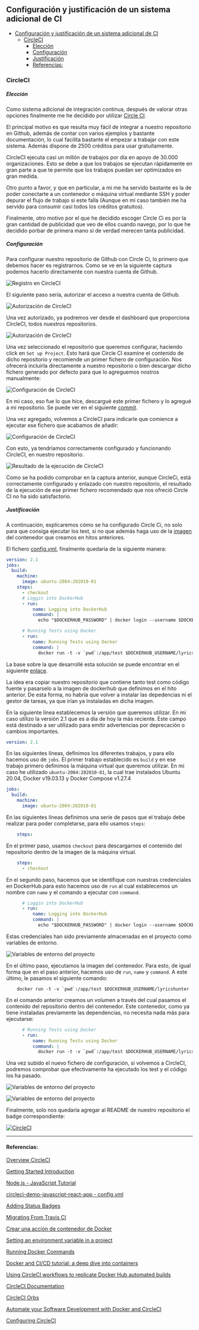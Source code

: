 ## Configuración y justificación de un sistema adicional de CI

- [Configuración y justificación de un sistema adicional de CI](#configuración-y-justificación-de-un-sistema-adicional-de-ci)
  - [CircleCI](#circleci)
      - [Elección](#elección)
      - [Configuración](#configuración)
      - [Justificación](#justificación)
    - [Referencias:](#referencias)

### CircleCI

##### Elección

Como sistema adicional de integración continua, después de valorar otras opciones finalmente me he decidido por utilizar [Circle CI](https://circleci.com/).

El principal motivo es que resulta muy fácil de integrar a nuestro repositorio en Github, además de contar con varios ejemplos y bastante documentación, lo cual facilita bastante el empezar a trabajar con este sistema. Además dispone de 2500 créditos para usar gratuitamente.

CircleCI ejecuta casi un millón de trabajos por día en apoyo de 30.000 organizaciones. Esto se debe a que los trabajos se ejecutan rápidamente en gran parte a que te permite que los trabajos puedan ser optimizados en gran medida.

Otro punto a favor, y que en particular, a mi me ha servido bastante es la de poder conectarte a un contenedor o máquina virtual mediante SSH y poder depurar el flujo de trabajo si este falla (Aunque en mi caso también me ha servido para consumir casi todos los créditos gratuitos).

Finalmente, otro motivo por el que he decidido escoger Circle Ci es por la gran cantidad de publicidad que veo de ellos cuando navego, por lo que he decidido porbar de primera mano si de verdad merecen tanta publicidad.

##### Configuración

Para configurar nuestro repositorio de Github con Circle Ci, lo primero que debemos hacer es registrarnos. Como se ve en la siguiente captura podemos hacerlo directamente con nuestra cuenta de Github.

![Registro en CircleCI](../Img/Img_Circleci/1.png "Registro en CircleCI")

El siguiente paso sería, autorizar el acceso a nuestra cuenta de Github.

![Autorización de CircleCI](../Img/Img_Circleci/2.png "Autorización de CircleCI")

Una vez autorizado, ya podremos ver desde el dashboard que proporciona CircleCI, todos nuestros repositorios.

![Autorización de CircleCI](../Img/Img_Circleci/3.png "Autorización de CircleCI")


Una vez seleccionado el repositorio que queremos configurar, haciendo click en `Set up Project`. Esto hará que Circle CI examine el contenido de dicho repositorio y recomiende un primer fichero de configuración. Nos ofrecerá incluirla directamente a nuestro repositorio o bien descargar dicho fichero generado por defecto para que lo agreguemos nostros manualmente:

![Configuración de CircleCI](../Img/Img_Circleci/4.png "Configuración de CircleCI")

En mi caso, eso fue lo que hice, descargué este primer fichero y lo agregué a mi repositorio. Se puede ver en el siguiente [commit](https://github.com/AngelValera/LyricsHunter/commit/4281e7f4086b49fb4e2c69041207d7b29a21795c).

Una vez agregado, volvemos a CircleCI para indicarle que comience a ejecutar ese fichero que acabamos de añadir:

![Configuración de CircleCI](../Img/Img_Circleci/5.png "Configuración de CircleCI")

Con esto, ya tendríamos correctamente configurado y funcionando CircleCI, en nuestro repositorio.

![Resultado de la ejecución de CircleCI](../Img/Img_Circleci/6.png "Resultado de la ejecución de CircleCI")

Como se ha podido comprobar en la captura anterior, aunque CircleCi, está correctamente configurado y enlazado con nuestro repositorio, el resultado de la ejecución de ese primer fichero recomendado que nos ofreció Circle CI no ha sido satisfactorio. 

##### Justificación



A continuación, explicaremos cómo se ha configurado Circle Ci, no solo para que consiga ejecutar los test, si no que además haga uso de la [imagen](https://hub.docker.com/r/angelvalera/lyricshunter) del contenedor que creamos en hitos anteriores.

El fichero [config.yml](../../.circleci/config.yml), finalmente quedaría de la siguiente manera:

```yml
version: 2.1
jobs:
  build:
    machine: 
      image: ubuntu-2004:202010-01
    steps:
      - checkout
      # Loggin into DockerHub
      - run: 
          name: Logging into DockerHub
          command: | 
            echo "$DOCKERHUB_PASSWORD" | docker login --username $DOCKERHUB_USERNAME --password-stdin         

      # Running Tests using Docker
      - run:
          name: Running Tests using Docker
          command: | 
            docker run -t -v `pwd`:/app/test $DOCKERHUB_USERNAME/lyricshunter
```
La base sobre la que desarrollé esta solución se puede encontrar en el siguiente [enlace](https://circleci.com/docs/2.0/building-docker-images/).

La idea era copiar nuestro repositorio que contiene tanto test como código fuente y pasarselo a la imagen de dockerhub que definimos en el hito anterior. De esta forma, no habría que volver a instalar las depedencias ni el gestor de tareas, ya que irían ya instaladas en dicha imagen.

En la siguiente línea establecemos la versión que queremos utilizar. En mi caso utilizo la versión 2.1 que es a día de hoy la más reciente. Este campo está destinado a ser utilizado para emitir advertencias por deprecación o cambios importantes.

```yml
version: 2.1
```

En las siguientes líneas, definimos los diferentes trabajos, y para ello hacemos uso de `jobs`. El primer trabajo establecido es `build` y en ese trabajo primero definimos la máquina virtual que queremos utilizar. En mi caso he utilizado `ubuntu-2004:202010-01`, la cual trae instalados Ubuntu 20.04, Docker v19.03.13 y Docker Compose v1.27.4

```yml
jobs:
  build:
    machine: 
      image: ubuntu-2004:202010-01
```

En las siguientes líneas definimos una serie de pasos que el trabajo debe realizar para poder completarse, para ello usamos `steps`:

```yml
    steps:
```
En el primer paso, usamos `checkout` para descargarnos el contenido del repositorio dentro de la imagen de la máquina virtual.

```yml
    steps:
      - checkout      
```
En el segundo paso, hacemos que se identifique con nuestras credenciales en DockerHub.para esto hacemos uso de  `run` al cual establecemos un nombre con `name` y el comando a ejecutar con `command`.

```yml    
      # Loggin into DockerHub
      - run: 
          name: Logging into DockerHub
          command: | 
            echo "$DOCKERHUB_PASSWORD" | docker login --username $DOCKERHUB_USERNAME --password-stdin
```
Estas credenciales han sido previamente almacenadas en el proyecto como variables de entorno.

![Variables de entorno del proyecto](../Img/Img_Circleci/7.png "Variables de entorno del proyecto")

En el último paso, ejecutamos la imagen del contenedor. Para esto, de igual forma que en el paso anterior, hacemos uso de `run`, `name` y `command`. A este último, le pasamos el siguiente comando:

```shell
    docker run -t -v `pwd`:/app/test $DOCKERHUB_USERNAME/lyricshunter
```
En el comando anterior creamos un volumen a través del cual pasamos el contenido del repositorio dentro del contenedor. Este contenedor, como ya tiene instaladas previamente las dependencias, no necesita nada más para ejecutarse:

```yml
      # Running Tests using Docker
      - run:
          name: Running Tests using Docker
          command: | 
            docker run -t -v `pwd`:/app/test $DOCKERHUB_USERNAME/lyricshunter
```

Una vez subido el nuevo fichero de configuración, si volvemos a CircleCI, podremos comprobar que efectivamente ha ejecutado los test y el código los ha pasado.

![Variables de entorno del proyecto](../Img/Img_Circleci/8.png "Variables de entorno del proyecto")

![Variables de entorno del proyecto](../Img/Img_Circleci/9.png "Variables de entorno del proyecto")

Finalmente, solo nos quedaría agregar al README de nuestro repositorio el badge correspondiente:

[![CircleCI](https://circleci.com/gh/AngelValera/LyricsHunter.svg?style=svg)](https://circleci.com/gh/AngelValera/LyricsHunter)


---
#### Referencias:

[Overview CircleCI](https://circleci.com/docs/2.0/about-circleci/)

[Getting Started Introduction](https://circleci.com/docs/2.0/getting-started/#section=getting-started)

[Node.js - JavaScript Tutorial](https://circleci.com/docs/2.0/language-javascript/)

[circleci-demo-javascript-react-app - config.yml](https://app.circleci.com/pipelines/github/CircleCI-Public/circleci-demo-javascript-react-app/63/config)

[Adding Status Badges](https://circleci.com/docs/2.0/status-badges/)

[Migrating From Travis CI](https://circleci.com/docs/2.0/migrating-from-travis/#section=getting-started)

[Crear una acción de contenedor de Docker](https://docs.github.com/es/free-pro-team@latest/actions/creating-actions/creating-a-docker-container-action)

[Setting an environment variable in a project](https://circleci.com/docs/2.0/env-vars/#setting-an-environment-variable-in-a-project)

[Running Docker Commands](https://circleci.com/docs/2.0/building-docker-images/)

[Docker and CI/CD tutorial: a deep dive into containers](https://circleci.com/blog/docker-and-cicd-tutorial-a-deep-dive-into-containers/)

[Using CircleCI workflows to replicate Docker Hub automated builds](https://circleci.com/blog/using-circleci-workflows-to-replicate-docker-hub-automated-builds/)

[CircleCI Documentation](https://circleci.com/docs/2.0/#section=welcome)

[CircleCI Orbs](https://circleci.com/developer/orbs)

[Automate your Software Development with Docker and CircleCI](https://www.youtube.com/watch?v=15GYSxzdTLQ)

[Configuring CircleCI](https://circleci.com/docs/2.0/configuration-reference/#available-machine-images)